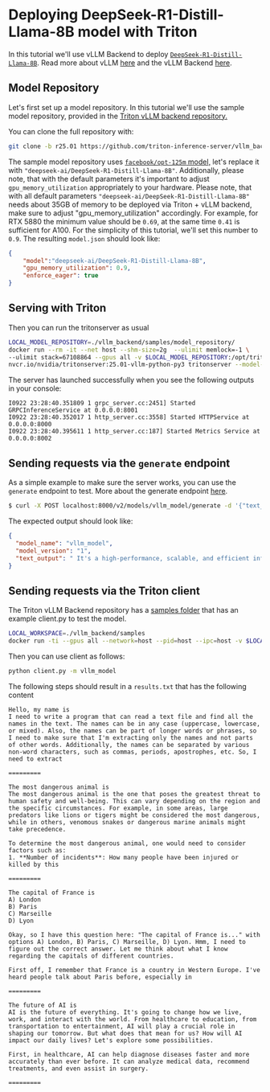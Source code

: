 <!--
# Copyright 2025, NVIDIA CORPORATION & AFFILIATES. All rights reserved.
#
# Redistribution and use in source and binary forms, with or without
# modification, are permitted provided that the following conditions
# are met:
#  * Redistributions of source code must retain the above copyright
#    notice, this list of conditions and the following disclaimer.
#  * Redistributions in binary form must reproduce the above copyright
#    notice, this list of conditions and the following disclaimer in the
#    documentation and/or other materials provided with the distribution.
#  * Neither the name of NVIDIA CORPORATION nor the names of its
#    contributors may be used to endorse or promote products derived
#    from this software without specific prior written permission.
#
# THIS SOFTWARE IS PROVIDED BY THE COPYRIGHT HOLDERS ``AS IS'' AND ANY
# EXPRESS OR IMPLIED WARRANTIES, INCLUDING, BUT NOT LIMITED TO, THE
# IMPLIED WARRANTIES OF MERCHANTABILITY AND FITNESS FOR A PARTICULAR
# PURPOSE ARE DISCLAIMED.  IN NO EVENT SHALL THE COPYRIGHT OWNER OR
# CONTRIBUTORS BE LIABLE FOR ANY DIRECT, INDIRECT, INCIDENTAL, SPECIAL,
# EXEMPLARY, OR CONSEQUENTIAL DAMAGES (INCLUDING, BUT NOT LIMITED TO,
# PROCUREMENT OF SUBSTITUTE GOODS OR SERVICES; LOSS OF USE, DATA, OR
# PROFITS; OR BUSINESS INTERRUPTION) HOWEVER CAUSED AND ON ANY THEORY
# OF LIABILITY, WHETHER IN CONTRACT, STRICT LIABILITY, OR TORT
# (INCLUDING NEGLIGENCE OR OTHERWISE) ARISING IN ANY WAY OUT OF THE USE
# OF THIS SOFTWARE, EVEN IF ADVISED OF THE POSSIBILITY OF SUCH DAMAGE.
-->
# Deploying DeepSeek-R1-Distill-Llama-8B model with Triton

In this tutorial we'll use vLLM Backend to deploy
[`DeepSeek-R1-Distill-Llama-8B`](https://huggingface.co/deepseek-ai/DeepSeek-R1-Distill-Llama-8B).
Read more about vLLM [here](https://blog.vllm.ai/2023/06/20/vllm.html) and
the vLLM Backend [here](https://github.com/triton-inference-server/vllm_backend).

## Model Repository

Let's first set up a model repository. In this tutorial we'll use the sample
model repository, provided in the [Triton vLLM backend repository.](https://github.com/triton-inference-server/vllm_backend/tree/main/samples/model_repository/vllm_model)

You can clone the full repository with:
```bash
git clone -b r25.01 https://github.com/triton-inference-server/vllm_backend.git
```

The sample model repository uses [`facebook/opt-125m` model,](https://github.com/triton-inference-server/vllm_backend/blob/80dd0371e0301fabf79c57536e60700d016fcc76/samples/model_repository/vllm_model/1/model.json#L2)
let's replace it with `"deepseek-ai/DeepSeek-R1-Distill-Llama-8B"`.
Additionally, please note, that with the default parameters it's important to adjust `gpu_memory_utilization` appropriately to
your hardware. Please note, that with all default parameters
`"deepseek-ai/DeepSeek-R1-Distill-Llama-8B"` needs about 35GB of memory to be
deployed via Triton + vLLM backend, make sure to adjust "gpu_memory_utilization"
accordingly. For example, for RTX 5880 the minimum value should be `0.69`, at
the same time `0.41` is sufficient for A100. For the simplicity of this
tutorial, we'll set this number to `0.9`. The resulting `model.json` should
look like:
```json
{
    "model":"deepseek-ai/DeepSeek-R1-Distill-Llama-8B",
    "gpu_memory_utilization": 0.9,
    "enforce_eager": true
}
```

## Serving with Triton

Then you can run the tritonserver as usual
```bash
LOCAL_MODEL_REPOSITORY=./vllm_backend/samples/model_repository/
docker run --rm -it --net host --shm-size=2g  --ulimit memlock=-1 \
--ulimit stack=67108864 --gpus all -v $LOCAL_MODEL_REPOSITORY:/opt/tritonserver/model_repository  \
nvcr.io/nvidia/tritonserver:25.01-vllm-python-py3 tritonserver --model-repository=model_repository/
```
The server has launched successfully when you see the following outputs in your console:

```
I0922 23:28:40.351809 1 grpc_server.cc:2451] Started GRPCInferenceService at 0.0.0.0:8001
I0922 23:28:40.352017 1 http_server.cc:3558] Started HTTPService at 0.0.0.0:8000
I0922 23:28:40.395611 1 http_server.cc:187] Started Metrics Service at 0.0.0.0:8002
```

## Sending requests via the `generate` endpoint

As a simple example to make sure the server works, you can use the `generate` endpoint to test. More about the generate endpoint [here](https://github.com/triton-inference-server/server/blob/main/docs/protocol/extension_generate.md).

```bash
$ curl -X POST localhost:8000/v2/models/vllm_model/generate -d '{"text_input": "What is Triton Inference Server?", "parameters": {"stream": false, "temperature": 0, "exclude_input_in_output": true, "max_tokens": 45}}' | jq
```
The expected output should look like:
```json
{
  "model_name": "vllm_model",
  "model_version": "1",
  "text_output": " It's a high-performance, scalable, and efficient inference server for AI models. It's designed to handle large numbers of requests quickly and efficiently, making it suitable for real-time applications like autonomous vehicles, smart homes, and more"
}
```

## Sending requests via the Triton client

The Triton vLLM Backend repository has a [samples folder](https://github.com/triton-inference-server/vllm_backend/tree/main/samples)
that has an example client.py to test the model.

```bash
LOCAL_WORKSPACE=./vllm_backend/samples
docker run -ti --gpus all --network=host --pid=host --ipc=host -v $LOCAL_WORKSPACE:/workspace nvcr.io/nvidia/tritonserver:25.01-py3-sdk
```
Then you can use client as follows:
```bash
python client.py -m vllm_model
```

The following steps should result in a `results.txt` that has the following content
```
Hello, my name is
I need to write a program that can read a text file and find all the names in the text. The names can be in any case (uppercase, lowercase, or mixed). Also, the names can be part of longer words or phrases, so I need to make sure that I'm extracting only the names and not parts of other words. Additionally, the names can be separated by various non-word characters, such as commas, periods, apostrophes, etc. So, I need to extract

=========

The most dangerous animal is
The most dangerous animal is the one that poses the greatest threat to human safety and well-being. This can vary depending on the region and the specific circumstances. For example, in some areas, large predators like lions or tigers might be considered the most dangerous, while in others, venomous snakes or dangerous marine animals might take precedence.

To determine the most dangerous animal, one would need to consider factors such as:
1. **Number of incidents**: How many people have been injured or killed by this

=========

The capital of France is
A) London
B) Paris
C) Marseille
D) Lyon

Okay, so I have this question here: "The capital of France is..." with options A) London, B) Paris, C) Marseille, D) Lyon. Hmm, I need to figure out the correct answer. Let me think about what I know regarding the capitals of different countries.

First off, I remember that France is a country in Western Europe. I've heard people talk about Paris before, especially in

=========

The future of AI is
AI is the future of everything. It's going to change how we live, work, and interact with the world. From healthcare to education, from transportation to entertainment, AI will play a crucial role in shaping our tomorrow. But what does that mean for us? How will AI impact our daily lives? Let's explore some possibilities.

First, in healthcare, AI can help diagnose diseases faster and more accurately than ever before. It can analyze medical data, recommend treatments, and even assist in surgery.

=========
```